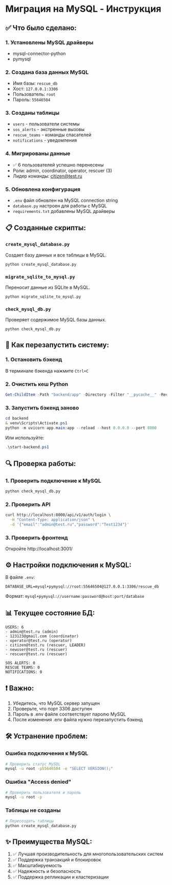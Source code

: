 # Миграция на MySQL - Инструкция

## ✅ Что было сделано:

### 1. Установлены MySQL драйверы
- mysql-connector-python
- pymysql

### 2. Создана база данных MySQL
- Имя базы: `rescue_db`
- Хост: `127.0.0.1:3306`
- Пользователь: `root`
- Пароль: `55646504`

### 3. Созданы таблицы
- `users` - пользователи системы
- `sos_alerts` - экстренные вызовы
- `rescue_teams` - команды спасателей
- `notifications` - уведомления

### 4. Мигрированы данные
- ✅ 6 пользователей успешно перенесены
- Роли: admin, coordinator, operator, rescuer (3)
- Лидер команды: citizen@test.ru

### 5. Обновлена конфигурация
- `.env` файл обновлен на MySQL connection string
- `database.py` настроен для работы с MySQL
- `requirements.txt` добавлены MySQL драйверы

## 📋 Созданные скрипты:

### `create_mysql_database.py`
Создает базу данных и все таблицы в MySQL.
```bash
python create_mysql_database.py
```

### `migrate_sqlite_to_mysql.py`
Переносит данные из SQLite в MySQL.
```bash
python migrate_sqlite_to_mysql.py
```

### `check_mysql_db.py`
Проверяет содержимое MySQL базы данных.
```bash
python check_mysql_db.py
```

## 🚀 Как перезапустить систему:

### 1. Остановить бэкенд
В терминале бэкенда нажмите `Ctrl+C`

### 2. Очистить кеш Python
```powershell
Get-ChildItem -Path "backend/app" -Directory -Filter "__pycache__" -Recurse | Remove-Item -Recurse -Force
```

### 3. Запустить бэкенд заново
```powershell
cd backend
& venv\Scripts\Activate.ps1
python -m uvicorn app.main:app --reload --host 0.0.0.0 --port 8000
```

Или используйте:
```powershell
.\start-backend.ps1
```

## 🔍 Проверка работы:

### 1. Проверить подключение к MySQL
```bash
python check_mysql_db.py
```

### 2. Проверить API
```bash
curl http://localhost:8000/api/v1/auth/login \
  -H "Content-Type: application/json" \
  -d '{"email":"admin@test.ru","password":"Test1234"}'
```

### 3. Проверить фронтенд
Откройте http://localhost:3001/

## ⚙️ Настройки подключения к MySQL:

В файле `.env`:
```env
DATABASE_URL=mysql+pymysql://root:55646504@127.0.0.1:3306/rescue_db
```

Формат: `mysql+pymysql://username:password@host:port/database`

## 📊 Текущее состояние БД:

```
USERS: 6
- admin@test.ru (admin)
- 123123@gmail.com (coordinator)
- operator@test.ru (operator)
- citizen@test.ru (rescuer, LEADER)
- newuser@test.ru (rescuer)
- rescuer@test.ru (rescuer)

SOS ALERTS: 0
RESCUE TEAMS: 0
NOTIFICATIONS: 0
```

## ❗ Важно:

1. Убедитесь, что MySQL сервер запущен
2. Проверьте, что порт 3306 доступен
3. Пароль в .env файле соответствует паролю MySQL
4. После изменения .env файла нужно перезапустить бэкенд

## 🛠️ Устранение проблем:

### Ошибка подключения к MySQL
```bash
# Проверить статус MySQL
mysql -u root -p55646504 -e "SELECT VERSION();"
```

### Ошибка "Access denied"
```bash
# Проверить пользователя и пароль
mysql -u root -p
```

### Таблицы не созданы
```bash
# Пересоздать таблицы
python create_mysql_database.py
```

## ✨ Преимущества MySQL:

1. ✅ Лучшая производительность для многопользовательских систем
2. ✅ Поддержка транзакций и блокировок
3. ✅ Масштабируемость
4. ✅ Надежность и безопасность
5. ✅ Поддержка репликации и кластеризации
